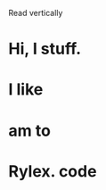 Read vertically
# Hi,         I            stuff.
# I           like
# am          to
# Rylex.      code

